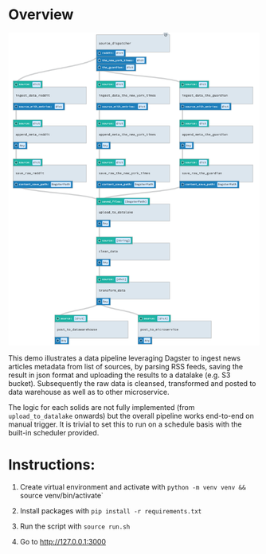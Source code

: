 # Overview

![pipeline](news_ingestion_pipeline.png)

This demo illustrates a data pipeline leveraging Dagster to ingest news articles metadata from list of sources, by parsing RSS feeds, saving the result in json format and uploading the results to a datalake (e.g. S3 bucket). Subsequently the raw data is cleansed, transformed and posted to data warehouse as well as to other microservice.

The logic for each solids are not fully implemented (from `upload_to_datalake` onwards) but the overall pipeline works end-to-end on manual trigger. It is trivial to set this to run on a schedule basis with the built-in scheduler provided.




# Instructions:

1. Create virtual environment and activate with `python -m venv venv && `source venv/bin/activate`

2. Install packages with `pip install -r requirements.txt`

3. Run the script with `source run.sh`

4. Go to http://127.0.0.1:3000
